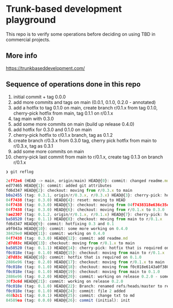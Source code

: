 # Trunk-based development playground

This repo is to verify some operations before deciding on using TBD in commercial projects.

## More info

<https://trunkbaseddevelopment.com/>

## Sequence of operations done in this repo

1. initial commit + tag 0.0.0
1. add more commits and tags on main (0.0.1, 0.1.0, 0.2.0 - annotated)
1. add a hotfix to tag 0.1.0 on main, create branch r/0.1.x from tag 0.1.0, cherry-pick hotfix from main, tag 0.1.1 on r/0.1.x
1. tag main with 0.3.0
1. add some more commits on main (build up release 0.4.0)
1. add hotfix for 0.3.0 and 0.1.0 on main
1. cherry-pick hotfix to r/0.1.x branch, tag as 0.1.2
1. create branch r/0.3.x from 0.3.0 tag, cherry pick hotfix from main to r/0.3.x, tag as 0.3.1
1. add some more commits on main
1. cherry-pick last commit from main to r/0.1.x, create tag 0.1.3 on branch r/0.1.x

```js
❯ git reflog

2cff2e6 (HEAD -> main, origin/main) HEAD@{0}: commit: changed readme.md to utf-8
ed77465 HEAD@{1}: commit: added git attributes
fd6d347 HEAD@{2}: checkout: moving from r/0.3.x to main
b0a2455 (tag: 0.3.1, origin/r/0.3.x, r/0.3.x) HEAD@{3}: cherry-pick: hotfixing 0.3 and 0.1
04f7438 (tag: 0.3.0) HEAD@{4}: reset: moving to HEAD
04f7438 (tag: 0.3.0) HEAD@{5}: checkout: moving from 04f7438318e636c35eb432d846399389ad7a2c5a to r/0.3.x
04f7438 (tag: 0.3.0) HEAD@{6}: checkout: moving from r/0.1.x to 0.3.0
9ae2307 (tag: 0.1.2, origin/r/0.1.x, r/0.1.x) HEAD@{7}: cherry-pick: hotfixing 0.3 and 0.1
ba58520 (tag: 0.1.1) HEAD@{8}: checkout: moving from main to r/0.1.x
fd6d347 HEAD@{9}: commit: hotfixing 0.3 and 0.1
a9f043a HEAD@{10}: commit: some more working on 0.4.0
38429e0 HEAD@{11}: commit: working on 0.4.0
04f7438 (tag: 0.3.0) HEAD@{12}: commit: add readme.md
2d7d83c HEAD@{13}: checkout: moving from r/0.1.x to main
ba58520 (tag: 0.1.1) HEAD@{14}: cherry-pick: hotfix that is required on 0.1.0
f0c018e (tag: 0.1.0) HEAD@{15}: checkout: moving from main to r/0.1.x
2d7d83c HEAD@{16}: commit: hotfix that is required on 0.1.0
2886e96 (tag: 0.2.0) HEAD@{17}: checkout: moving from r/0.1.x to main
f0c018e (tag: 0.1.0) HEAD@{18}: checkout: moving from f0c018e6143a0f3807d1eccffe7db2f5bb916d75 to r/0.1.x
f0c018e (tag: 0.1.0) HEAD@{19}: checkout: moving from main to 0.1.0
2886e96 (tag: 0.2.0) HEAD@{20}: commit: working on release 0.2.0 - some more
30f3c6d HEAD@{21}: commit: working on release 0.2.0
f0c018e (tag: 0.1.0) HEAD@{22}: Branch: renamed refs/heads/master to refs/heads/main
f0c018e (tag: 0.1.0) HEAD@{24}: commit: file 2 added
468b2c1 (tag: 0.0.1) HEAD@{25}: commit: change txt to md
84589ea (tag: 0.0.0) HEAD@{26}: commit (initial): init
```